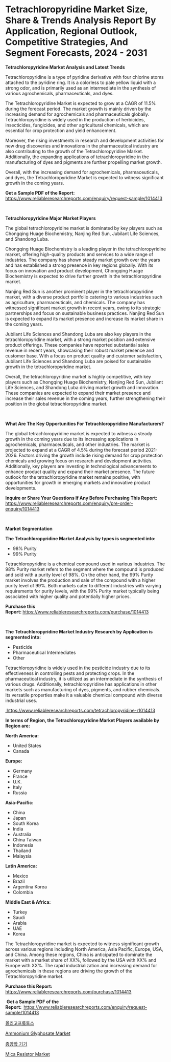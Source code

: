 <p><h1>Tetrachloropyridine Market Size, Share & Trends Analysis Report By Application, Regional Outlook, Competitive Strategies, And Segment Forecasts, 2024 - 2031</h1></p><p><strong>Tetrachloropyridine Market Analysis and Latest Trends</strong></p>
<p><p>Tetrachloropyridine is a type of pyridine derivative with four chlorine atoms attached to the pyridine ring. It is a colorless to pale yellow liquid with a strong odor, and is primarily used as an intermediate in the synthesis of various agrochemicals, pharmaceuticals, and dyes.</p><p>The Tetrachloropyridine Market is expected to grow at a CAGR of 11.5% during the forecast period. The market growth is mainly driven by the increasing demand for agrochemicals and pharmaceuticals globally. Tetrachloropyridine is widely used in the production of herbicides, insecticides, fungicides, and other agricultural chemicals, which are essential for crop protection and yield enhancement.</p><p>Moreover, the rising investments in research and development activities for new drug discoveries and innovations in the pharmaceutical industry are also contributing to the growth of the Tetrachloropyridine Market. Additionally, the expanding applications of tetrachloropyridine in the manufacturing of dyes and pigments are further propelling market growth.</p><p>Overall, with the increasing demand for agrochemicals, pharmaceuticals, and dyes, the Tetrachloropyridine Market is expected to witness significant growth in the coming years.</p></p>
<p><strong>Get a Sample PDF of the Report:&nbsp;</strong> <a href="https://www.reliableresearchreports.com/enquiry/request-sample/1014413">https://www.reliableresearchreports.com/enquiry/request-sample/1014413</a></p>
<p>&nbsp;</p>
<p><strong>Tetrachloropyridine Major Market Players</strong></p>
<p><p>The global tetrachloropyridine market is dominated by key players such as Chongqing Huage Biochemistry, Nanjing Red Sun, Jubilant Life Sciences, and Shandong Luba. </p><p>Chongqing Huage Biochemistry is a leading player in the tetrachloropyridine market, offering high-quality products and services to a wide range of industries. The company has shown steady market growth over the years and has established a strong presence in key regions globally. With its focus on innovation and product development, Chongqing Huage Biochemistry is expected to drive further growth in the tetrachloropyridine market.</p><p>Nanjing Red Sun is another prominent player in the tetrachloropyridine market, with a diverse product portfolio catering to various industries such as agriculture, pharmaceuticals, and chemicals. The company has witnessed significant market growth in recent years, owing to its strategic partnerships and focus on sustainable business practices. Nanjing Red Sun is expected to expand its market presence and increase its market share in the coming years.</p><p>Jubilant Life Sciences and Shandong Luba are also key players in the tetrachloropyridine market, with a strong market position and extensive product offerings. These companies have reported substantial sales revenue in recent years, showcasing their robust market presence and customer base. With a focus on product quality and customer satisfaction, Jubilant Life Sciences and Shandong Luba are poised for sustainable growth in the tetrachloropyridine market.</p><p>Overall, the tetrachloropyridine market is highly competitive, with key players such as Chongqing Huage Biochemistry, Nanjing Red Sun, Jubilant Life Sciences, and Shandong Luba driving market growth and innovation. These companies are expected to expand their market presence and increase their sales revenue in the coming years, further strengthening their position in the global tetrachloropyridine market.</p></p>
<p>&nbsp;</p>
<p><strong>What Are The Key Opportunities For Tetrachloropyridine Manufacturers?</strong></p>
<p><p>The global tetrachloropyridine market is expected to witness a steady growth in the coming years due to its increasing applications in agrochemicals, pharmaceuticals, and other industries. The market is projected to expand at a CAGR of 4.5% during the forecast period 2021-2026. Factors driving the growth include rising demand for crop protection chemicals and growing focus on research and development activities. Additionally, key players are investing in technological advancements to enhance product quality and expand their market presence. The future outlook for the tetrachloropyridine market remains positive, with opportunities for growth in emerging markets and innovative product developments.</p></p>
<p><strong>Inquire or Share Your Questions If Any Before Purchasing This Report:</strong> <a href="https://www.reliableresearchreports.com/enquiry/pre-order-enquiry/1014413">https://www.reliableresearchreports.com/enquiry/pre-order-enquiry/1014413</a></p>
<p>&nbsp;</p>
<p><strong>Market Segmentation</strong></p>
<p><strong>The Tetrachloropyridine Market Analysis by types is segmented into:</strong></p>
<p><ul><li>98% Purity</li><li>99% Purity</li></ul></p>
<p><p>Tetrachloropyridine is a chemical compound used in various industries. The 98% Purity market refers to the segment where the compound is produced and sold with a purity level of 98%. On the other hand, the 99% Purity market involves the production and sale of the compound with a higher purity level of 99%. Both markets cater to different industries with varying requirements for purity levels, with the 99% Purity market typically being associated with higher quality and potentially higher prices.</p></p>
<p><strong>Purchase this Report:&nbsp;</strong><a href="https://www.reliableresearchreports.com/purchase/1014413">https://www.reliableresearchreports.com/purchase/1014413</a></p>
<p>&nbsp;</p>
<p><strong>The Tetrachloropyridine Market Industry Research by Application is segmented into:</strong></p>
<p><ul><li>Pesticide</li><li>Pharmaceutical Intermediates</li><li>Other</li></ul></p>
<p><p>Tetrachloropyridine is widely used in the pesticide industry due to its effectiveness in controlling pests and protecting crops. In the pharmaceutical industry, it is utilized as an intermediate in the synthesis of various drugs. Additionally, tetrachloropyridine has applications in other markets such as manufacturing of dyes, pigments, and rubber chemicals. Its versatile properties make it a valuable chemical compound with diverse industrial uses.</p></p>
<p><a href="https://www.reliableresearchreports.com/tetrachloropyridine-r1014413">&nbsp;https://www.reliableresearchreports.com/tetrachloropyridine-r1014413</a></p>
<p><strong>In terms of Region, the Tetrachloropyridine Market Players available by Region are:</strong></p>
<p>
    <p> <strong> North America: </strong>
        <ul>
            <li>United States</li>
            <li>Canada</li>
        </ul>
        </p> 
    <p> <strong> Europe: </strong>
        <ul>
            <li>Germany</li>
            <li>France</li>
            <li>U.K.</li>
            <li>Italy</li>
            <li>Russia</li>
        </ul>
        </p> 
    <p> <strong> Asia-Pacific: </strong>
        <ul>
            <li>China</li>
            <li>Japan</li>
            <li>South Korea</li>
            <li>India</li>
            <li>Australia</li>
            <li>China Taiwan</li>
            <li>Indonesia</li>
            <li>Thailand</li>
            <li>Malaysia</li>
        </ul>
        </p> 
    <p> <strong> Latin America: </strong>
        <ul>
            <li>Mexico</li>
            <li>Brazil</li>
            <li>Argentina Korea</li>
            <li>Colombia</li>
        </ul>
        </p> 
    <p> <strong> Middle East & Africa: </strong>
        <ul>
            <li>Turkey</li>
            <li>Saudi</li>
            <li>Arabia</li>
            <li>UAE</li>
            <li>Korea</li>
        </ul>
    </p>
    </p>
<p><p>The Tetrachloropyridine market is expected to witness significant growth across various regions including North America, Asia Pacific, Europe, USA, and China. Among these regions, China is anticipated to dominate the market with a market share of XX%, followed by the USA with XX% and Europe with XX%. The rapid industrialization and increasing demand for agrochemicals in these regions are driving the growth of the Tetrachloropyridine market.</p></p>
<p><strong>Purchase this Report: </strong><a href="https://www.reliableresearchreports.com/purchase/1014413">https://www.reliableresearchreports.com/purchase/1014413</a></p>
<p>&nbsp;<strong>Get a Sample PDF of the Report:&nbsp;&nbsp;</strong><a href="https://www.reliableresearchreports.com/enquiry/request-sample/1014413">https://www.reliableresearchreports.com/enquiry/request-sample/1014413</a></p>
<p><strong></strong></p>
<p><p><a href="https://github.com/trmesnao7959541/Market-Research-Report-List-2/blob/main/424330049709.md">올리고프룩토스</a></p><p><a href="https://www.linkedin.com/pulse/ammonium-glyphosate-market-size-furnishes-valuable-information-tcvoe?trackingId=Xh5HS9CEVRI9sxhuufzRcw%3D%3D">Ammonium Glyphosate Market</a></p><p><a href="https://github.com/sammyUltyylrich9067856/Market-Research-Report-List-1/blob/main/818053649708.md">종양학 기기</a></p><p><a href="https://www.linkedin.com/pulse/mica-resistor-market-insights-cagr-trends-growth-strategies-7te9e?trackingId=%2BBXuWo0zfq3a7GZI9wQiNw%3D%3D">Mica Resistor Market</a></p></p>